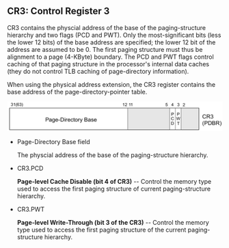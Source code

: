 CR3: Control Register 3
---------------------------------------------

CR3 contains the physcial address of the base of the paging-structure 
hierarchy and two flags (PCD and PWT). Only the most-significant bits (less the
lower 12 bits) of the base address are specified; the lower 12 bit of the 
address are assumed to be 0. The first paging structure must thus be alignment
to a page (4-KByte) boundary. The PCD and PWT flags control caching of that
paging structure in the processor's internal data caches (they do not control
TLB caching of page-directory information).

When using the physical address extension, the CR3 register contains the base
address of the page-directory-pointer table.

![CR3_Register](https://github.com/EmulateSpace/PictureSet/blob/master/BiscuitOS/kernel/MMU000420.png)

* Page-Directory Base field

  The physcial address of the base of the paging-structure hierarchy.

* CR3.PCD

  **Page-level Cache Disable (bit 4 of CR3)** -- Control the memory type used
  to access the first paging structure of current paging-structure hierarchy.

* CR3.PWT

  **Page-level Write-Through (bit 3 of the CR3)** -- Control the memory type 
  used to access the first paging structure of the current paging-structure
  hierarchy.
